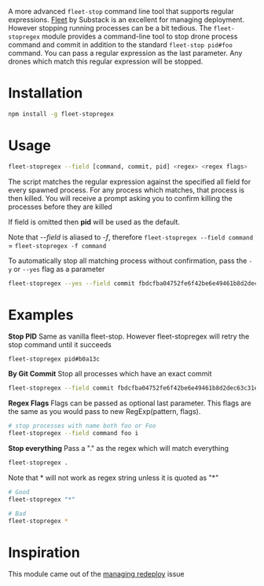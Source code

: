 A more advanced `fleet-stop` command line tool that supports regular expressions. [Fleet](https://github.com/substack/fleet) by Substack is an excellent for managing deployment. However stopping running processes can be a bit tedious. The `fleet-stopregex` module provides a command-line tool to stop drone process command and commit in addition to the standard `fleet-stop pid#foo` command. You can pass a regular expression as the last parameter. Any drones which match this regular expression will be stopped.

# Installation
```bash
npm install -g fleet-stopregex
```

# Usage

```bash
fleet-stopregex --field [command, commit, pid] <regex> <regex flags>
```

The script matches the regular expression against the specified all field for every spawned process. For any process which matches, that process is then killed. You will receive a prompt asking you to confirm killing the processes before they are killed

If field is omitted then **pid** will be used as the default.

Note that *--field* is aliased to *-f*, therefore
`fleet-stopregex --field command` = `fleet-stopregex -f command`


To automatically stop all matching process without confirmation, pass the `-y` or `--yes` flag as a parameter

```bash
fleet-stopregex --yes --field commit fbdcfba04752fe6f42be6e49461b8d2dec63c31e
```

# Examples

**Stop PID**
Same as vanilla fleet-stop. However fleet-stopregex will retry the stop command until it succeeds
```
fleet-stopregex pid#b0a13c
```

**By Git Commit**
Stop all processes which have an exact commit

```bash
fleet-stopregex --field commit fbdcfba04752fe6f42be6e49461b8d2dec63c31e
```

**Regex Flags**
Flags can be passed as optional last parameter. This flags are the same as you would pass to new RegExp(pattern, flags).

```bash
# stop processes with name both foo or Foo
fleet-stopregex --field command foo i
```

**Stop everything**
Pass a "." as the regex which will match everything
```bash
fleet-stopregex .
```

Note that * will not work as regex string unless it is quoted as "*"
```bash
# Good
fleet-stopregex "*"
```
```bash
# Bad
fleet-stopregex *
```

# Inspiration
This module came out of the [managing redeploy](https://github.com/substack/fleet/issues/18) issue
